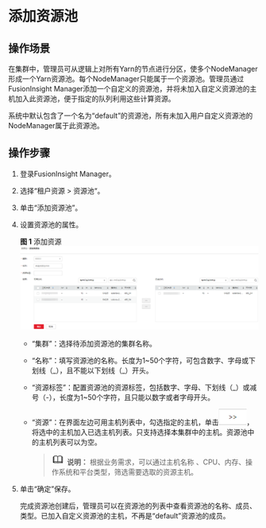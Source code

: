 # 添加资源池<a name="admin_guide_000109"></a>

## 操作场景<a name="zh-cn_topic_0263899554_zh-cn_topic_0165590189_sdcb8082f8b464e638cc29d8001c15467"></a>

在集群中，管理员可从逻辑上对所有Yarn的节点进行分区，使多个NodeManager形成一个Yarn资源池。每个NodeManager只能属于一个资源池。管理员通过FusionInsight Manager添加一个自定义的资源池，并将未加入自定义资源池的主机加入此资源池，便于指定的队列利用这些计算资源。

系统中默认包含了一个名为“default”的资源池，所有未加入用户自定义资源池的NodeManager属于此资源池。

## 操作步骤<a name="zh-cn_topic_0263899554_zh-cn_topic_0165590189_section44511020204115"></a>

1.  登录FusionInsight Manager。
2.  选择“租户资源  \>  资源池“。
3.  单击“添加资源池”。
4.  设置资源池的属性。

    **图 1**  添加资源<a name="zh-cn_topic_0263899554_fig108341531131811"></a>  
    ![](figures/添加资源.png "添加资源")

    -   “集群”：选择待添加资源池的集群名称。
    -   “名称”：填写资源池的名称。长度为1\~50个字符，可包含数字、字母或下划线（\_），且不能以下划线（\_）开头。
    -   “资源标签”：配置资源池的资源标签，包括数字、字母、下划线（\_）或减号（-），长度为1\~50个字符，且只能以数字或者字母开头。
    -   “资源”：在界面左边可用主机列表中，勾选指定的主机，单击![](figures/zh-cn_image_0263899621.png)，将选中的主机加入已选主机列表。只支持选择本集群中的主机。资源池中的主机列表可以为空。

        >![](public_sys-resources/icon-note.gif) **说明：** 
        >根据业务需求，可以通过主机名称 、CPU、内存、操作系统和平台类型，筛选需要选取的资源主机。


5.  单击“确定”保存。

    完成资源池创建后，管理员可以在资源池的列表中查看资源池的名称、成员、类型。已加入自定义资源池的主机，不再是“default”资源池的成员。


